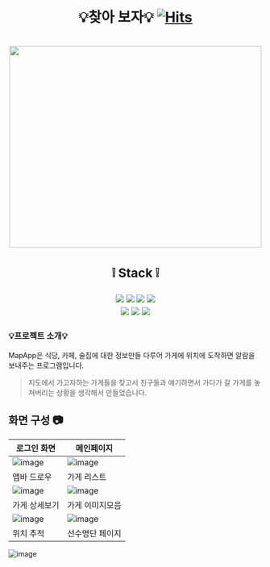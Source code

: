 


# <div align=center> 💡찾아 보자:bulb: [![Hits](https://hits.seeyoufarm.com/api/count/incr/badge.svg?url=https%3A%2F%2Fgithub.com%2Falzkdpf999%2FMapApp&count_bg=%2379C83D&title_bg=%23555555&icon=&icon_color=%23E7E7E7&title=hits&edge_flat=false)](https://hits.seeyoufarm.com)</div>

# <div align=center><img src="https://github.com/alzkdpf999/oracle/assets/100851583/b677baf8-8b47-4306-a124-88db3093f629" width="500" height="400"/></div>

## <div align=center> <h3>:grey_exclamation: Stack :grey_exclamation:</h3>  <img src="https://img.shields.io/badge/Spring Boot-6DB33F?style=for-the-badge&logo=Spring Boot&logoColor=white"/> <img src="https://img.shields.io/badge/Java-004088?style=for-the-badge&logo=&logoColor=white"/> <img src="https://img.shields.io/badge/JPA-000000?style=for-the-badge&logo=&logoColor=white"/>  <img src="https://img.shields.io/badge/Oracle-F80000?style=for-the-badge&logo=Oracle&logoColor=white"/><br><img src="https://img.shields.io/badge/Flutter-02569B?style=for-the-badge&logo=Flutter&logoColor=white"/>  <img src="https://img.shields.io/badge/Dart-0175C2?style=for-the-badge&logo=Dart&logoColor=white"/>  <img src="https://img.shields.io/badge/GitHub-181717?style=for-the-badge&logo=GitHub&logoColor=white"/> </div>

### 💡프로젝트 소개:bulb:
MapApp은 식당, 카페, 술집에 대한 정보만들 다루어 가게에 위치에 도착하면 알람을 보내주는 프로그램입니다.
> 지도에서 가고자하는 가게들을 찾고서 친구들과 얘기하면서 가다가 갈 가게를 놓쳐버리는 상황을 생각해서 만들었습니다.


## 화면 구성 :camera:
|로그인 화면|메인페이지|
|-----|-----|
![image](https://github.com/alzkdpf999/oracle/assets/100851583/41c23bbe-7a94-4071-b994-16092b0ac53c) | ![image](https://github.com/alzkdpf999/oracle/assets/100851583/5c665479-8f32-4d5b-bc64-ff23d2396d06) 
|앱바 드로우|가게 리스트|
![image](https://github.com/alzkdpf999/oracle/assets/100851583/b921e3e8-31fc-4c3e-8532-b927df459e7b) | ![image](https://github.com/alzkdpf999/oracle/assets/100851583/8dc3b7ec-a7c9-4477-aa50-97284006f4f9)
|가게 상세보기|가게 이미지모음|
![image](https://github.com/alzkdpf999/oracle/assets/100851583/751c5557-97bd-423d-bc14-fcec0353f1af) | ![image](https://github.com/alzkdpf999/oracle/assets/100851583/5e935221-32c0-4eeb-a5e1-6d622f424713)
|위치 추적|선수명단 페이지|
![image](https://github.com/alzkdpf999/oracle/assets/100851583/f41ed473-9bd4-40d3-b936-4302c68d6b04)
